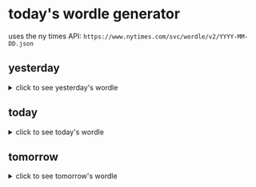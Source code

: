 # today's wordle generator

uses the ny times API: `https://www.nytimes.com/svc/wordle/v2/YYYY-MM-DD.json`

## yesterday

<details>
    <summary>click to see yesterday's wordle</summary>

    diner

</details>

## today

<details>
    <summary>click to see today's wordle</summary>

    straw

</details>

## tomorrow

<details>
    <summary>click to see tomorrow's wordle</summary>

    bleep

</details>

